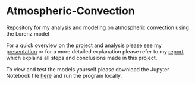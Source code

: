 # Atmospheric-Convection
Repository for my analysis and modeling on atmospheric convection using the Lorenz model

For a quick overview on the project and analysis please see [my presentation](www.google.com) or for a more detailed explanation please refer to my [report](www.google.com) which explains all steps and conclusions made in this project.

To view and test the models yourself please download the Jupyter Notebook file [here](www.google.com) and run the program locally.
